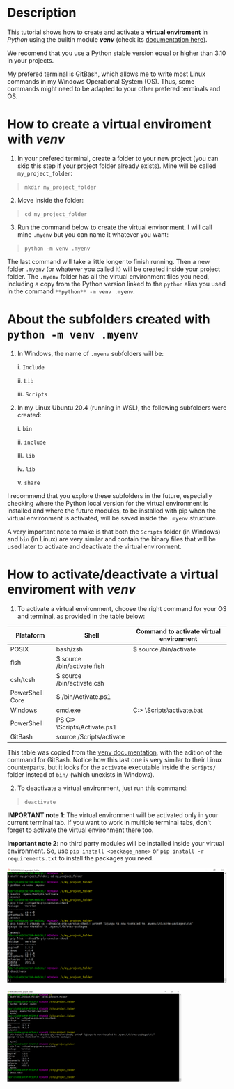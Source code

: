 # Description

This tutorial shows how to create and activate a **virtual enviroment** in *Python* using the builtin module ***venv*** (check its [documentation here](https://docs.python.org/3/library/venv.html)).

We recomend that you use a Python stable version equal or higher than 3.10 in your projects.

My prefered terminal is GitBash, which allows me to write most Linux commands in my Windows Operational System (OS). Thus, some commands might need to be adapted to your other prefered terminals and OS. 

# How to create a virtual enviroment with *venv*

1. In your prefered terminal, create a folder to your new project (you can skip this step if your project folder already exists). Mine will be called `my_project_folder`:

>  ```mkdir my_project_folder```

2. Move inside the folder:

>  ```cd my_project_folder```

3. Run the command below to create the virtual environment.  I will call mine `.myenv` but you can name it whatever you want:

>  ```python -m venv .myenv```

The last command will take a little longer to finish running. Then a new folder `.myenv` (or whatever you called it) will be created inside your project folder. The `.myenv` folder has all the virtual environment files you need, including a copy from the Python version linked to the `python` alias you used in the command `**python** -m venv .myenv`.

# About the subfolders created with `python -m venv .myenv`

1. In Windows, the name of `.myenv` subfolders will be:

    i. `Include`

    ii. `Lib`
 
    iii. `Scripts`

2. In my Linux Ubuntu 20.4 (running in WSL), the following subfolders were created:
  
    i. `bin`
  
    ii. `include`
  
    iii. `lib`
  
    iv. `lib`
    
    v. `share`

I recommend that you explore these subfolders in the future, especially checking where the Python local version for the virtual environment is installed and where the future modules, to be installed with pip when the virtual environment is activated, will be saved inside the `.myenv` structure.

A very important note to make is that both the `Scripts` folder (in Windows) and `bin` (in Linux) are very similar and contain the binary files that will be used later to activate and deactivate the virtual environment.

# How to activate/deactivate a virtual enviroment with *venv*

1. To activate a virtual environment, choose the right command for your OS and terminal, as provided in the table below:

Plataform  | Shell | Command to activate virtual environment
--- | --- | ---
POSIX | bash/zsh | $ source <venv>/bin/activate
| fish  | $ source <venv>/bin/activate.fish
| csh/tcsh | $ source <venv>/bin/activate.csh
| PowerShell Core | $ <venv>/bin/Activate.ps1
Windows | cmd.exe | C:\> <venv>\Scripts\activate.bat
| PowerShell | PS C:\> <venv>\Scripts\Activate.ps1
| GitBash | source <venv>/Scripts/activate

This table was copied from the [venv documentation](https://docs.python.org/3/library/venv.html), with the adition of the command for GitBash. Notice how this last one is very similar to their Linux counterparts, but it looks for the `activate` executable inside the `Scripts/` folder instead of `bin/` (which unexists in Windows).
    
2. To deactivate a virtual environment, just run this command:
> ```deactivate```
    
**IMPORTANT note 1**: The virtual environment will be activated only in your current terminal tab. If you want to work in multiple terminal tabs, don't forget to activate the virtual environment there too.
    
**Important note 2**: no third party modules will be installed inside your virtual environment. So, use `pip install <package_name>` or `pip install -r requirements.txt` to install the packages you need.

![example code to start a virtual environment](terminal_commands.png)
    
<img src="terminal_commands.png" alt="example code" width="400px" />
